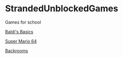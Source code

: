 # StrandedUnblockedGames
Games for school


[Baldi's Basics](https://nicknookneo.github.io/StrandedUnblockedGames/Baldi)

[Super Mario 64](https://nicknookneo.github.io/StrandedUnblockedGames/Mario64)

[Backrooms](https://nicknookneo.github.io/StrandedUnblockedGames/Backrooms)
